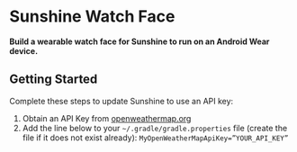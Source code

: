 Sunshine Watch Face
===================================

**Build a wearable watch face for Sunshine to run on an Android Wear device.**

## Getting Started

Complete these steps to update Sunshine to use an API key:

1. Obtain an API Key from [openweathermap.org](openweathermap.org)
2. Add the line below to your `~/.gradle/gradle.properties` file (create the file if it does not exist already):
   `MyOpenWeatherMapApiKey=”YOUR_API_KEY”`

